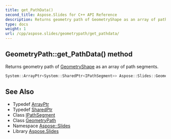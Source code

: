 ```yaml
---
title: get_PathData()
second_title: Aspose.Slides for C++ API Reference
description: Returns geometry path of GeometryShape as an array of path segments.
type: docs
weight: 1
url: /cpp/aspose.slides/geometrypath/get_pathdata/
---
```

## GeometryPath::get_PathData() method


Returns geometry path of [GeometryShape](../../geometryshape/) as an array of path segments.

```cpp
System::ArrayPtr<System::SharedPtr<IPathSegment>> Aspose::Slides::GeometryPath::get_PathData() override
```

## See Also

* Typedef [ArrayPtr](../../system/arrayptr/)
* Typedef [SharedPtr](../../system/sharedptr/)
* Class [IPathSegment](../ipathsegment/)
* Class [GeometryPath](./)
* Namespace [Aspose::Slides](../)
* Library [Aspose.Slides](../../)